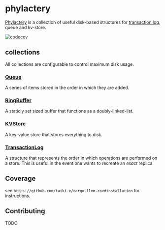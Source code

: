 # phylactery
[Phylactery](./docs/design.md) is a collection of useful disk-based structures for [transaction log](https://www.databricks.com/blog/2019/08/21/diving-into-delta-lake-unpacking-the-transaction-log.html), queue and kv-store.

[![codecov](https://codecov.io/gh/nyanzoo/phylactery/branch/master/graph/badge.svg?token=SJS7Y0CMGI)](https://codecov.io/gh/nyanzoo/phylactery)

## collections
All collections are configurable to control maximum disk usage.

### [Queue](./docs/queue.md)
A series of items stored in the order in which they are added.

### [RingBuffer](./docs/ring-buffer.md)
A staticly set sized buffer that functions as a doubly-linked-list.

### [KVStore](./docs/kvstore.md)
A key-value store that stores everything to disk.

### [TransactionLog](./docs/transaction-log.md)
A structure that represents the order in which operations are performed on a store.
This is useful in the event one wants to recreate an *exact* replica.

## Coverage
see `https://github.com/taiki-e/cargo-llvm-cov#installation` for instructions.

## Contributing
TODO
